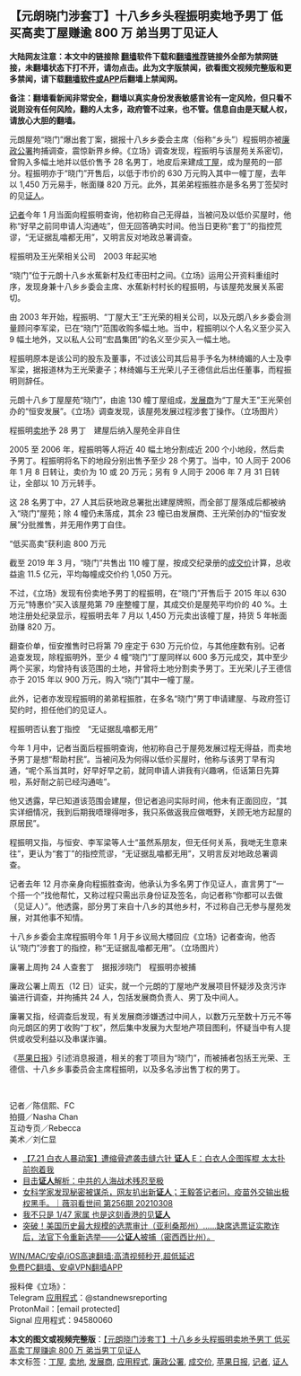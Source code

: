  <h2>【元朗晓门涉套丁】十八乡乡头程振明卖地予男丁 低买高卖丁屋赚逾 800 万 弟当男丁见证人</h2> <p class="notice"><b>大陆网友注意：本文中的链接除 <a href="https://github.com/bannedbook/fanqiang" >翻墙</a>软件下载和<a href="https://github.com/killgcd/justmysocks/blob/master/README.md">翻墙推荐</a>链接外全部为禁网链接，未翻墙状态下打不开，请勿点击。此为文字版禁闻，欲看图文视频完整版和更多禁闻，请下载<a href="https://github.com/bannedbook/fanqiang">翻墙软件或APP</a>后翻墙上禁闻网。</p><p>备注：翻墙看新闻非常安全，翻墙以真实身份发表敏感言论有一定风险，但只看不说则没有任何风险，翻的人太多，政府管不过来，也不管。信息自由是天赋人权，请放心大胆的翻墙。</b></p>  <div class="entry">  <p>元朗屋苑“晓门”爆出套丁案，据报十八乡乡委会主席（俗称“乡头”）程振明亦被<a href="https://www.bannedbook.org/bnews/tag/%e5%bb%89%e6%94%bf%e5%85%ac%e7%bd%b2/" class="st_tag internal_tag" rel="tag" title="标签 廉政公署 下的日志">廉政公署</a>拘捕调查，震惊新界乡绅。《立场》调查发现，程振明与该屋苑关系密切，曾购入多幅土地并以低价售予 28 名男丁，地皮后来建成<a href="https://www.bannedbook.org/bnews/tag/%E4%B8%81%E5%B1%8B/" class="st_tag internal_tag" rel="tag" title="标签 丁屋 下的日志">丁屋</a>，成为屋苑的一部分。程振明亦于“晓门”开售后，以低于市价的 630 万元购入其中一幢丁屋，去年以 1,450 万元易手，帐面赚 820 万元。此外，其弟弟程振胜亦是多名男丁签契时的见<a href="https://www.bannedbook.org/bnews/tag/%E8%AF%81%E4%BA%BA/" class="st_tag internal_tag" rel="tag" title="标签 证人 下的日志">证人</a>。</p> <p><a href="https://www.bannedbook.org/bnews/tag/%E8%AE%B0%E8%80%85/" class="st_tag internal_tag" rel="tag" title="标签 记者 下的日志">记者</a>今年 1 月当面向程振明查询，他初称自己无得益，当被问及以低价买屋时，他称“好早之前同申请人沟通咗”，但无回答确实时间。他当日更称“套丁”的指控荒谬，“无证据乱噏都无用”，又明言反对地政总署调查。</p> <p>程振明及王光荣相关公司　2003 年起买地</p> <p>“晓门”位于元朗十八乡水蕉新村及红枣田村之间。《立场》运用公开资料重组时序，发现身兼十八乡乡委会主席、水蕉新村村长的程振明，与该屋苑发展关系密切。</p> <p>由 2003 年开始，程振明、“丁屋大王”王光荣的相关公司，以及元朗八乡乡委会测量顾问李军梁，已在“晓门”范围收购多幅土地。当中，程振明以个人名义至少买入 9 幅土地外，又以私人公司“宏昌集团”的名义至少买入一幅土地。</p> <p>程振明原本是该公司的股东及董事，不过该公司其后易手予名为林绮媚的人士及李军梁，据报道林为王光荣妻子；林绮媚与王光荣儿子王德信此后出任董事，而程振明则辞任。</p> <p>元朗十八乡丁屋屋苑“晓门”，由逾 130 幢丁屋组成，<a href="https://www.bannedbook.org/bnews/tag/%E5%8F%91%E5%B1%95%E5%95%86/" class="st_tag internal_tag" rel="tag" title="标签 发展商 下的日志">发展商</a>为“丁屋大王”王光荣创办的“恒安发展”。《立场》调查发现，该屋苑发展过程涉套丁操作。（立场图片）</p>  <p>程振明<a href="https://www.bannedbook.org/bnews/tag/%E5%8D%96%E5%9C%B0/" class="st_tag internal_tag" rel="tag" title="标签 卖地 下的日志">卖地</a>予 28 男丁　建屋后纳入屋苑全非自住</p> <p>2005 至 2006 年，程振明等人将近 40 幅土地分割成近 200 个小地段，然后卖予男丁。程振明将名下的地段分别出售予至少 28 个男丁。当中，10 人同于 2006 年 1 月 8 日转让，卖价为 10 或 20 万元；另有 9 人同于 2006 年 7 月 31 日转让，全部以 10 万元转手。</p> <p>这 28 名男丁中，27 人其后获地政总署批出建屋牌照，而全部丁屋落成后都被纳入“晓门”屋苑；除 4 幢仍未落成，其余 23 幢已由发展商、王光荣创办的“恒安发展”分批推售，并无用作男丁自住。</p> <p>“低买高卖”获利逾 800 万元</p> <p>截至 2019 年 3 月，“晓门”共售出 110 幢丁屋，按成交纪录册的<a href="https://www.bannedbook.org/bnews/tag/%E6%88%90%E4%BA%A4%E4%BB%B7/" class="st_tag internal_tag" rel="tag" title="标签 成交价 下的日志">成交价</a>计算，总收益逾 11.5 亿元，平均每幢成交价约 1,050 万元。</p> <p>不过，《立场》发现有份卖地予男丁的程振明，在“晓门”开售后于 2015 年以 630 万元“特惠价”买入该屋苑第 79 座整幢丁屋，其成交价是屋苑平均价的 40 %。土地注册处纪录显示，程振明去年 7 月以 1,450 万元卖出该幢丁屋，持货 5 年帐面劲赚 820 万。</p> <p>翻查价单，恒安推售时已将第 79 座定于 630 万元价位，与其他座数有别。记者追查发现，除程振明外，至少 4 幢“晓门”丁屋同样以 600 多万元成交，其中至少两个买家，均曾持有该范围的土地，并曾将土地分割卖予男丁。王光荣儿子王德信亦于 2015 年以 900 万元，购入“晓门”其中一幢丁屋。</p>  <p>此外，记者亦发现程振明的弟弟程振胜，在多名“晓门”男丁申请建屋、与政府签订契约时，担任他们的见证人。</p> <p>程振明否认套丁指控　“无证据乱噏都无用”</p> <p>今年 1 月中，记者当面后程振明查询，他初称自己于屋苑发展过程无得益，而卖地予男丁是想“帮助村民”。当被问及为何得以低价买屋时，他称与该男丁早有沟通，“呢个系当其时，好早好早之前，就同申请人讲我有兴趣㖞，佢话第日先算啦，系好耐之前已经沟通咗”。</p> <p>他又透露，早已知道该范围会建屋，但记者追问实际时间，他未有正面回应，“其实详细情况，我到后期我唔理得咁多，我只系做返我应做嘅野，关顾无地方起屋的原居民”。</p> <p>程振明又指，与恒安、李军梁等人士“虽然系朋友，但无任何关系，我哋无生意来往”，更认为“套丁”的指控荒谬，“无证据乱噏都无用”，又明言反对地政总署调查。</p> <p>记者去年 12 月亦亲身向程振胜查询，他承认为多名男丁作见证人，直言男丁“一个搭一个”找他帮忙，又称过程只需出示身份证及签名，向记者称“你都可以去做（见证人）”。他透露，部分男丁来自十八乡的其他乡村，不过称自己无参与屋苑发展，对其他事不知情。</p> <p>十八乡乡委会主席程振明今年 1 月于乡议局大楼回应《立场》记者查询，他否认“晓门”涉套丁的指控，称“无证据乱噏都无用”。（立场图片）</p>  <p>廉署上周拘 24 人查套丁　据报涉晓门　程振明亦被捕</p> <p>廉政公署上周五（12 日）证实，就一个元朗的丁屋地产发展项目怀疑涉及贪污诈骗进行调查，并拘捕共 24 人，包括发展商负责人、男丁及中间人。</p> <p>廉署又指，经调查后发现，有关发展商涉嫌透过中间人，以数万元至数十万元不等向元朗区的男丁收购“丁权”，然后集中发展为大型地产项目图利，怀疑当中有人提供或收受利益以及串谋诈骗。</p> <p>《<a href="https://www.bannedbook.org/bnews/tag/%e8%8b%b9%e6%9e%9c%e6%97%a5%e6%8a%a5/" class="st_tag internal_tag" rel="tag" title="标签 苹果日报 下的日志">苹果日报</a>》引述消息报道，相关的套丁项目为“晓门”，而被捕者包括王光荣、王德信、十八乡乡事委员会主席程振明，以及多名涉出售丁权的男丁。</p> <p> </p> <p>记者／陈信熙、FC<br /> 拍摄／Nasha Chan<br /> 互动专页／Rebecca<br /> 美术／刘仁显</p> <ul class='op-related-articles' title='相关阅读'> <li><a href='https://www.bannedbook.org/bnews/comments/20210310/1501966.html' target='_blank'>【7.21 白衣人暴动案】遭缩骨遮袭击缝六针 <b>证人</b> E：白衣人企图挥棍 太太扑前抱着我</a></li> <li><a href='https://www.bannedbook.org/bnews/lifebaike/20210310/1501663.html' target='_blank'>目击<b>证人</b>解析：中共的人海战术残忍至极</a></li> <li><a href='https://www.bannedbook.org/bnews/comments/20210309/1501148.html' target='_blank'>女科学家发现秘密被谋杀，网友扒出新<b>证人</b>；王毅答记者问，疫苗外交输出极权黑手。｜薇羽看世间 第256期 20210308</a></li> <li><a href='https://www.bannedbook.org/bnews/comments/20210308/1500391.html' target='_blank'>我不只是 1/47 家属 也是这刻香港的见<b>证人</b></a></li> <li><a href='https://www.bannedbook.org/bnews/bannedvideo/20210304/1498589.html' target='_blank'>突破！美国历史最大规模的选票审计（亚利桑那州）……缺席选票证实欺诈后，法官下令重新选举——公<b>证人</b>被捕（密西西比州）。</a></li> </ul> <p class="texttj"> <a href="https://github.com/bannedbook/fanqiang/wiki/V2ray%E6%9C%BA%E5%9C%BA" target="_blank">WIN/MAC/安卓/iOS高速翻墙:高清视频秒开,超低延迟</a><br/> <a href="https://github.com/bannedbook/fanqiang/wiki/%E7%A6%81%E9%97%BB%E7%BD%91%E5%AE%89%E5%8D%93%E7%BF%BB%E5%A2%99%E6%96%B0%E9%97%BBAPP" target="_blank">免费PC翻墙、安卓VPN翻墙APP</a></p> <p>报料俾《立场》：<br /> Telegram <a href="https://www.bannedbook.org/bnews/tag/%E5%BA%94%E7%94%A8%E7%A8%8B%E5%BC%8F/" class="st_tag internal_tag" rel="tag" title="标签 应用程式 下的日志">应用程式</a>：@standnewsreporting<br /> ProtonMail：[email protected]<br /> Signal 应用程式：94580060</p><a name='sharetosocial'></a>       <div><b>本文的图文或视频完整版</b>：<a href='https://www.bannedbook.org/bnews/comments/20210314/1504940.html'>【元朗晓门涉套丁】十八乡乡头程振明卖地予男丁 低买高卖丁屋赚逾 800 万 弟当男丁见证人</a></div>  </div><!--END ENTRY--> <div class="postfooter"> <div>本文标签：<a href="https://www.bannedbook.org/bnews/tag/%E4%B8%81%E5%B1%8B/" rel="tag">丁屋</a>, <a href="https://www.bannedbook.org/bnews/tag/%E5%8D%96%E5%9C%B0/" rel="tag">卖地</a>, <a href="https://www.bannedbook.org/bnews/tag/%E5%8F%91%E5%B1%95%E5%95%86/" rel="tag">发展商</a>, <a href="https://www.bannedbook.org/bnews/tag/%E5%BA%94%E7%94%A8%E7%A8%8B%E5%BC%8F/" rel="tag">应用程式</a>, <a href="https://www.bannedbook.org/bnews/tag/%e5%bb%89%e6%94%bf%e5%85%ac%e7%bd%b2/" rel="tag">廉政公署</a>, <a href="https://www.bannedbook.org/bnews/tag/%E6%88%90%E4%BA%A4%E4%BB%B7/" rel="tag">成交价</a>, <a href="https://www.bannedbook.org/bnews/tag/%e8%8b%b9%e6%9e%9c%e6%97%a5%e6%8a%a5/" rel="tag">苹果日报</a>, <a href="https://www.bannedbook.org/bnews/tag/%E8%AE%B0%E8%80%85/" rel="tag">记者</a>, <a href="https://www.bannedbook.org/bnews/tag/%E8%AF%81%E4%BA%BA/" rel="tag">证人</a></div>  </div><!--END POSTFOOTER--> 